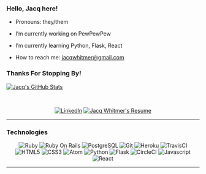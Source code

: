 ### Hello, Jacq here!

- Pronouns: they/them

- I’m currently working on PewPewPew

- I’m currently learning Python, Flask, React

- How to reach me: jacqwhitmer@gmail.com

### Thanks For Stopping By!


[![Jacq's GitHub Stats](https://github-readme-stats.vercel.app/api?username=jrwhitmer&show_icons=true&theme=dracula)](https://github.com/jrwhitmer/github-readme-stats)

<br>
<p align="center">
  <a href="https://www.linkedin.com/in/jacqwhitmer/"><img alt="LinkedIn" src="https://img.shields.io/badge/view%20my-linkedin-black?style=for-the-badge"/></a>
  <a href="https://user-images.githubusercontent.com/78382113/147587363-1fcee7a9-8cba-42cf-a558-604337012458.png"><img alt="Jacq Whitmer's Resume" src="https://img.shields.io/badge/view%20my-resume-black?style=for-the-badge"/></a>
</p> 

<hr>

### Technologies  

<p align="center">
  <img alt="Ruby" src="https://img.shields.io/badge/Ruby-flat--square?logo=ruby&style=for-the-badge&color=black"/>
  <img alt="Ruby On Rails" src="https://img.shields.io/badge/RubyOnRails-flat--square?logo=ruby-on-rails&style=for-the-badge&color=black"/>
  <img alt="PostgreSQL" src ="https://img.shields.io/badge/Postgres-flat--square?logo=postgres&style=for-the-badge&color=black"/>
  <img alt="Git" src="https://img.shields.io/badge/Git-flat--square?logo=git&style=for-the-badge&color=black"/>
  <img alt="Heroku" src="https://img.shields.io/badge/Heroku-flat--square?logo=heroku&style=for-the-badge&color=black"/>
  <img alt="TravisCI" src="https://img.shields.io/badge/TravisCI-flat--square?logo=travisci&style=for-the-badge&color=black"/>
  <img alt="HTML5" src="https://img.shields.io/badge/HTML5-flat--square?logo=html5&style=for-the-badge&color=black"/>
  <img alt="CSS3" src="https://img.shields.io/badge/CSS3-flat--square?logo=css3&style=for-the-badge&color=black"/>
  <img alt="Atom" src="https://img.shields.io/badge/Atom-flat--square?logo=atom&style=for-the-badge&color=black"/>
  <img alt="Python" src="https://img.shields.io/badge/Python-flat--square?logo=python&style=for-the-badge&color=black"/>
  <img alt="Flask" src="https://img.shields.io/badge/Flask-flat--square?logo=flask&style=for-the-badge&color=black"/>
  <img alt="CircleCI" src="https://img.shields.io/badge/CircleCI-flat--square?logo=circleci&style=for-the-badge&color=black"/>
  <img alt="Javascript" src="https://img.shields.io/badge/Javascript-flat--square?logo=javascript&style=for-the-badge&color=black"/>
  <img alt="React" src="https://img.shields.io/badge/React-flat--square?logo=react&style=for-the-badge&color=black"/>
</p>

<hr>
